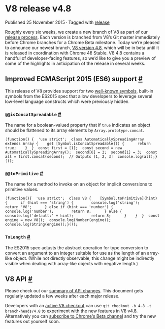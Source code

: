 V8 release v4.8
===============

Published 25 November 2015 · Tagged with [release](/blog/tags/release)

Roughly every six weeks, we create a new branch of V8 as part of our [release process](/docs/release-process). Each version is branched from V8’s Git master immediately before Chrome branches for a Chrome Beta milestone. Today we’re pleased to announce our newest branch, [V8 version 4.8](https://chromium.googlesource.com/v8/v8.git/+log/branch-heads/4.8), which will be in beta until it is released in coordination with Chrome 48 Stable. V8 4.8 contains a handful of developer-facing features, so we’d like to give you a preview of some of the highlights in anticipation of the release in several weeks.

Improved ECMAScript 2015 (ES6) support [#](#improved-ecmascript-2015-(es6)-support)
-----------------------------------------------------------------------------------

This release of V8 provides support for two [well-known symbols](https://developer.mozilla.org/en-US/docs/Web/JavaScript/Reference/Global_Objects/Symbol#Well-known_symbols), built-in symbols from the ES2015 spec that allow developers to leverage several low-level language constructs which were previously hidden.

### `@@isConcatSpreadable` [#](#%40%40isconcatspreadable)

The name for a boolean-valued property that if `true` indicates an object should be flattened to its array elements by `Array.prototype.concat`.

    (function() {  'use strict';  class AutomaticallySpreadingArray extends Array {    get [Symbol.isConcatSpreadable]() {      return true;    }  }  const first = [1];  const second = new AutomaticallySpreadingArray();  second[0] = 2;  second[1] = 3;  const all = first.concat(second);  // Outputs [1, 2, 3]  console.log(all);}());

### `@@toPrimitive` [#](#%40%40toprimitive)

The name for a method to invoke on an object for implicit conversions to primitive values.

    (function(){  'use strict';  class V8 {    [Symbol.toPrimitive](hint) {      if (hint === 'string') {        console.log('string');        return 'V8';      } else if (hint === 'number') {        console.log('number');        return 8;      } else {        console.log('default:' + hint);        return 8;      }    }  }  const engine = new V8();  console.log(Number(engine));  console.log(String(engine));}());

### `ToLength` [#](#tolength)

The ES2015 spec adjusts the abstract operation for type conversion to convert an argument to an integer suitable for use as the length of an array-like object. (While not directly observable, this change might be indirectly visible when dealing with array-like objects with negative length.)

V8 API [#](#v8-api)
-------------------

Please check out our [summary of API changes](https://docs.google.com/document/d/1g8JFi8T_oAE_7uAri7Njtig7fKaPDfotU6huOa1alds/edit). This document gets regularly updated a few weeks after each major release.

Developers with an [active V8 checkout](https://v8.dev/docs/source-code#using-git) can use `git checkout -b 4.8 -t branch-heads/4.8` to experiment with the new features in V8 v4.8. Alternatively you can [subscribe to Chrome's Beta channel](https://www.google.com/chrome/browser/beta.html) and try the new features out yourself soon.
